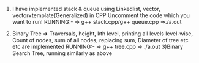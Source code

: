 1) I have implemented stack & queue using Linkedlist, vector, vector+template(Generalized) in CPP Uncomment the code which you want to run! 
RUNNING:-
       => g++ stack.cpp/g++ queue.cpp
       =>./a.out

2) Binary Tree => Traversals, height, kth level, printing all levels level-wise, Count of nodes, sum of all nodes, replacing sum, Diameter of tree etc etc are implemented
RUNNING:-
        => g++ tree.cpp
        => ./a.out
3)Binary Search Tree, running similarly as above
